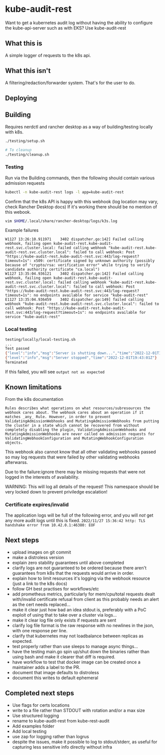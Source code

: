 # kube-audit-rest
Want to get a kubernetes audit log without having the ability to configure the kube-api-server such as with EKS?
Use kube-audit-rest

## What this is
A simple logger of requests to the k8s api.

## What this isn't
A filtering/redaction/forwarder system. That's for the user to do.

## Deploying

## Building
Requires nerdctl and rancher desktop as a way of building/testing locally with k8s.

```bash
./testing/setup.sh

# To cleanup
./testing/cleanup.sh
```

### Testing
Run via the Building commands, then the following should contain various admission requests

```bash
kubectl -n kube-audit-rest logs -l app=kube-audit-rest 
```

Confirm that the k8s API is happy with this webhook (log location may vary, check Rancher Desktop docs)
If it's working there should be no mention of this webook.

```bash
vim $HOME/.local/share/rancher-desktop/logs/k3s.log
```

Example failures

```
W1127 13:26:10.911971    3402 dispatcher.go:142] Failed calling webhook, failing open kube-audit-rest.kube-audit-rest.svc.cluster.local: failed calling webhook "kube-audit-rest.kube-audit-rest.svc.cluster.local": failed to call webhook: Post "https://kube-audit-rest.kube-audit-rest.svc:443/log-request?timeout=1s": x509: certificate signed by unknown authority (possibly because of "crypto/rsa: verification error" while trying to verify candidate authority certificate "ca.local")
W1127 13:35:04.936121    3402 dispatcher.go:142] Failed calling webhook, failing open kube-audit-rest.kube-audit-rest.svc.cluster.local: failed calling webhook "kube-audit-rest.kube-audit-rest.svc.cluster.local": failed to call webhook: Post "https://kube-audit-rest.kube-audit-rest.svc:443/log-request?timeout=1s": no endpoints available for service "kube-audit-rest"
E1127 13:35:04.936459    3402 dispatcher.go:149] failed calling webhook "kube-audit-rest.kube-audit-rest.svc.cluster.local": failed to call webhook: Post "https://kube-audit-rest.kube-audit-rest.svc:443/log-request?timeout=1s": no endpoints available for service "kube-audit-rest"

```

### Local testing

```bash
testing/locally/local-testing.sh
...
Test passed
{"level":"info","msg":"Server is shutting down...","time":"2022-12-01T19:43:01Z"}
{"level":"info","msg":"Server stopped","time":"2022-12-01T19:43:01Z"}
Terminated
```

If this failed, you will see `output not as expected`

## Known limitations
From the k8s documentation

```text
Rules describes what operations on what resources/subresources the webhook cares about. The webhook cares about an operation if it matches _any_ Rule. However, in order to prevent ValidatingAdmissionWebhooks and MutatingAdmissionWebhooks from putting the cluster in a state which cannot be recovered from without completely disabling the plugin, ValidatingAdmissionWebhooks and MutatingAdmissionWebhooks are never called on admission requests for ValidatingWebhookConfiguration and MutatingWebhookConfiguration objects.
```

This webhook also cannot know that all other validating webhooks passed so may log requests that were failed by other validating webhooks afterwarss.

Due to the failure:ignore there may be missing requests that were not logged in the interests of availability.

WARNING: This will log all details of the request! This namespace should be very locked down to prevent priviledge escalation!

### Certificate expires/invalid
The application logs will be full of the following error, and you will *not* get any more audit logs until this is fixed.
```2022/11/27 15:36:42 http: TLS handshake error from 10.42.0.1:46380: EOF```



## Next steps
* upload images on git commit
* make a distroless version
* explain zero stability guarantees until above completed
* clarify logs are not guaranteed to be ordered because there aren't guarantees from k8s that the requests would arrive in order.
* explain how to limit resources it's logging via the webhook resource (just a link to the k8s docs)
* follow GH best practises for workflows/etc
* add prometheus metrics, particularly for mem/cpu/total requests dealt with/invalid certificate refusal from client as this probably needs an alert as the cert needs replaced...
* make it clear just how bad an idea stdout is, preferably with a PoC exploit of using that to take over a cluster via logs...
* make it clear log file only exists if requests are sent
* clarify log file format is the raw response with no newlines in the json, with one response per line.
* clarify that kubernetes may not loadbalance between replicas as expected.
* test properly rather than use sleeps to manage async things...
* have the testing main.go spin up/shut down the binaries rather than using bash and make it clearer that diff is required.
* have workflow to test that docker image can be created once a maintainer adds a label to the PR.
* document that image defaults to distroless
* document this writes to default ephemeral 

## Completed next steps
* Use flags for certs locations
* write to a file rather than STDOUT with rotation and/or a max size
* Use structured logging
* rename to kube-audit-rest from kube-rest-audit
* Add examples folder
* Add local testing
* use zap for logging rather than logrus
* despite the issues, make it possible to log to stdout/stderr, as useful for capturing less sensitive info directly without infra
